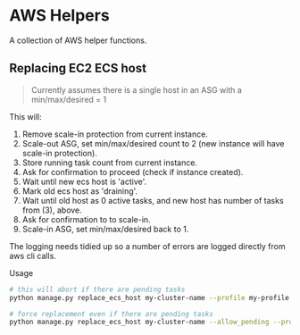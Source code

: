 # AWS Helpers

A collection of AWS helper functions.

## Replacing EC2 ECS host

> Currently assumes there is a single host in an ASG with a min/max/desired = 1

This will:

1. Remove scale-in protection from current instance.
2. Scale-out ASG, set min/max/desired count to 2 (new instance will have scale-in protection).
3. Store running task count from current instance.
4. Ask for confirmation to proceed (check if instance created).
5. Wait until new ecs host  is 'active'.
6. Mark old ecs host as 'draining'.
7. Wait until old host as 0 active tasks, and new host has number of tasks from (3), above.
8. Ask for confirmation to to scale-in.
9. Scale-in ASG, set min/max/desired back to 1.

The logging needs tidied up so a number of errors are logged directly from aws cli calls.

Usage 

```bash
# this will abort if there are pending tasks
python manage.py replace_ecs_host my-cluster-name --profile my-profile --region eu-west-1

# force replacement even if there are pending tasks
python manage.py replace_ecs_host my-cluster-name --allow_pending --profile my-profile --region eu-west-1
```